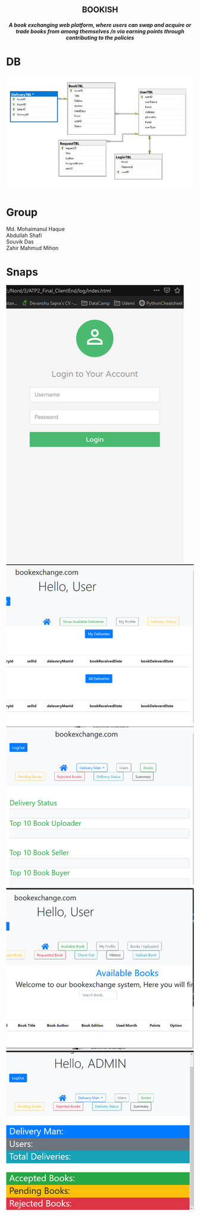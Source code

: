 <h2 align="center">BOOKISH</h2>  
<h5 align="center">A book exchanging web platform, where users can swap and acquire or trade books from among themselves /n
via earning points through contributing to the policies</h5>  

# DB
![](proposedDB.JPG)

# Group
Md. Mohaimanul Haque  
Abdullah Shafi  
Souvik Das  
Zahir Mahmud Mihon  
# Snaps  
![](https://github.com/Tuurash/Bookish/blob/master/Snaps/Login.PNG) ![](https://github.com/Tuurash/Bookish/blob/master/Snaps/DeliverymanDashboard.PNG) 
![](https://github.com/Tuurash/Bookish/blob/master/Snaps/Summery.PNG)
![](https://github.com/Tuurash/Bookish/blob/master/Snaps/USrDashBoard.PNG)
![](https://github.com/Tuurash/Bookish/blob/master/Snaps/AdminDashboard.PNG)
